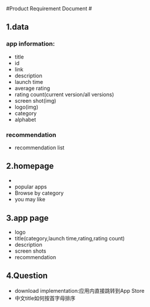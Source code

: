 #Product Requirement Document #
## 1.data ##

### app information: ###
+ title
+ id
+ link
+ description
+ launch time
+ average rating
+ rating count(current version/all versions)
+ screen shot(img)
+ logo(img)
+ category
+ alphabet


### recommendation ###
+ recommendation list

## 2.homepage ##
+ <logo>  <app collections> <search>
+ popular apps
+ Browse by category
+ you may like

## 3.app page ##
+ logo
+ title(category,launch time,rating,rating count)
+ description
+ screen shots
+ recommendation

## 4.Question ##
+ download implementation:应用内直接跳转到App Store
+ 中文title如何按首字母排序
